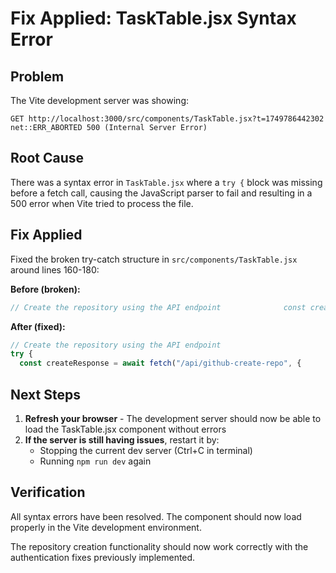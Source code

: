 # Fix Applied: TaskTable.jsx Syntax Error

## Problem
The Vite development server was showing:
```
GET http://localhost:3000/src/components/TaskTable.jsx?t=1749786442302 net::ERR_ABORTED 500 (Internal Server Error)
```

## Root Cause
There was a syntax error in `TaskTable.jsx` where a `try {` block was missing before a fetch call, causing the JavaScript parser to fail and resulting in a 500 error when Vite tried to process the file.

## Fix Applied
Fixed the broken try-catch structure in `src/components/TaskTable.jsx` around lines 160-180:

**Before (broken):**
```javascript
// Create the repository using the API endpoint              const createResponse = await fetch("/api/github-create-repo", {
```

**After (fixed):**
```javascript
// Create the repository using the API endpoint
try {
  const createResponse = await fetch("/api/github-create-repo", {
```

## Next Steps
1. **Refresh your browser** - The development server should now be able to load the TaskTable.jsx component without errors
2. **If the server is still having issues**, restart it by:
   - Stopping the current dev server (Ctrl+C in terminal)
   - Running `npm run dev` again

## Verification
All syntax errors have been resolved. The component should now load properly in the Vite development environment.

The repository creation functionality should now work correctly with the authentication fixes previously implemented.
